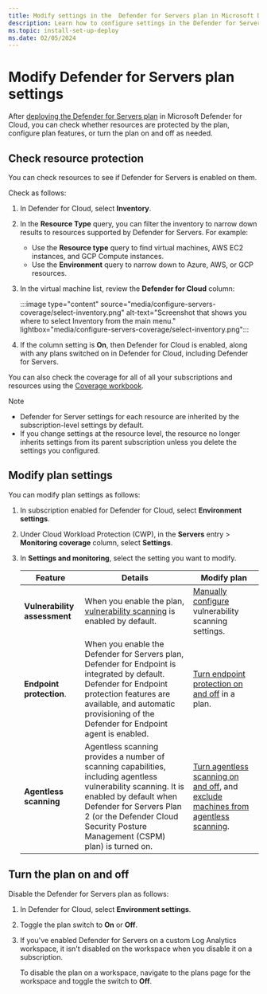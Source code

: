 ```yaml
---
title: Modify settings in the  Defender for Servers plan in Microsoft Defender for Cloud
description: Learn how to configure settings in the Defender for Servers plan in Microsoft Defender for Cloud.
ms.topic: install-set-up-deploy
ms.date: 02/05/2024
---
```


# Modify Defender for Servers plan settings

After [deploying the Defender for Servers plan](tutorial-enable-servers-plan.md) in Microsoft Defender for Cloud, you can check whether resources are protected by the plan, configure plan features, or turn the plan on and off as needed.

## Check resource protection

You can check resources to see if Defender for Servers is enabled on them.

Check as follows: 

1. In Defender for Cloud, select **Inventory**.
1. In the **Resource Type** query, you can filter the inventory to narrow down results to resources supported by Defender for Servers. For example:
    - Use the **Resource type** query to find virtual machines, AWS EC2 instances, and GCP Compute instances.
    - Use the **Environment** query to narrow down to Azure, AWS, or GCP resources.
1. In the virtual machine list, review the **Defender for Cloud** column:

    :::image type="content" source="media/configure-servers-coverage/select-inventory.png" alt-text="Screenshot that shows you where to select Inventory from the main menu." lightbox="media/configure-servers-coverage/select-inventory.png":::

1. If the column setting is **On**, then Defender for Cloud is enabled, along with any plans switched on in Defender for Cloud, including Defender for Servers.

You can also check the coverage for all of all your subscriptions and resources using the [Coverage workbook](custom-dashboards-azure-workbooks.md#coverage-workbook).

> [!NOTE]
> - Defender for Server settings for each resource are inherited by the subscription-level settings by default.
> - If you change settings at the resource level, the resource no longer inherits settings from its parent subscription unless you delete the settings you configured.


## Modify plan settings

You can modify plan settings as follows:

1. In subscription enabled for Defender for Cloud, select **Environment settings**.
1. Under Cloud Workload Protection (CWP), in the **Servers** entry > **Monitoring coverage** column, select **Settings**.
1. In **Settings and monitoring**, select the setting you want to modify.

    **Feature** | **Details** | **Modify plan**
    --- | --- | ---
    **Vulnerability assessment** | When you enable the plan, [vulnerability scanning](auto-deploy-vulnerability-assessment.md) is enabled by default.<br/> | [Manually configure](deploy-vulnerability-assessment-defender-vulnerability-management.md) vulnerability scanning settings.
    **Endpoint protection**. | When you enable the Defender for Servers plan, Defender for Endpoint is integrated by default. Defender for Endpoint protection features are available, and automatic provisioning of the Defender for Endpoint agent is enabled. | [Turn endpoint protection on and off](enable-defender-for-endpoint.md) in a plan.
    **Agentless scanning** |  Agentless scanning provides a number of scanning capabilities, including agentless vulnerability scanning. It is enabled by default when Defender for Servers Plan 2 (or the Defender Cloud Security Posture Management (CSPM) plan) is turned on. | [Turn agentless scanning on and off](enable-agentless-scanning-vms.md), and [exclude machines from agentless scanning](enable-agentless-scanning-vms.md#exclude-machines-from-scanning). 



## Turn the plan on and off

Disable the Defender for Servers plan as follows:

1. In Defender for Cloud, select **Environment settings**.
1. Toggle the plan switch to **On** or **Off**.

1. If you've enabled Defender for Servers on a custom Log Analytics workspace, it isn't disabled on the workspace when you disable it on a subscription.

    To disable the plan on a workspace, navigate to the plans page for the workspace and toggle the switch to **Off**.


